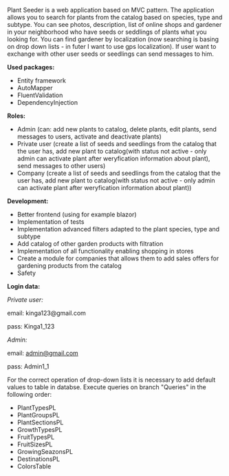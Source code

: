 Plant Seeder is a web application based on MVC pattern. The application allows you to search for plants from the catalog based on species, type and subtype. 
You can see photos, description, list of online shops and gardener in your neighborhood who have seeds or seddlings of plants what you looking for. 
You can find gardener by localization (now searching is basing on drop down lists - in futer I want to use gps localization). If user want to exchange with other user seeds or seedlings can send messages to him.

<b>Used packages:</b>
- Entity framework
- AutoMapper
- FluentValidation
- DependencyInjection
  
<b>Roles:</b>
- Admin (can: add new plants to catalog, delete plants, edit plants, send messages to users, activate and deactivate plants)
- Private user (create a list of seeds and seedlings from the catalog that the user has, add new plant to catalog(with status not active - only admin can activate plant after weryfication information about plant), send messages to other users)
- Company (create a list of seeds and seedlings from the catalog that the user has, add new plant to catalog(with status not active - only admin can activate plant after weryfication information about plant))

<b>Development:</b>
- Better frontend (using for example blazor)
- Implementation of tests
- Implementation advanced filters adapted to the plant species, type and subtype
- Add catalog of other garden products with filtration
- Implementation of all functionality enabling shopping in stores
- Create a module for companies that allows them to add sales offers for gardening products from the catalog
- Safety

<b>Login data:</b>
<p></p>
<i>Private user:</i>
<p></p>
email: kinga123@gmail.com<p></p>
pass: Kinga1_123<p></p>

<i>Admin: </i>

email: admin@gmail.com<p></p>
pass: Admin1_1<p></p>

For the correct operation of drop-down lists it is necessary to add default values to table in databse. Execute queries on branch "Queries" in the following order:
- PlantTypesPL
- PlantGroupsPL
- PlantSectionsPL
- GrowthTypesPL
- FruitTypesPL
- FruitSizesPL
- GrowingSeazonsPL
- DestinationsPL
- ColorsTable

  








